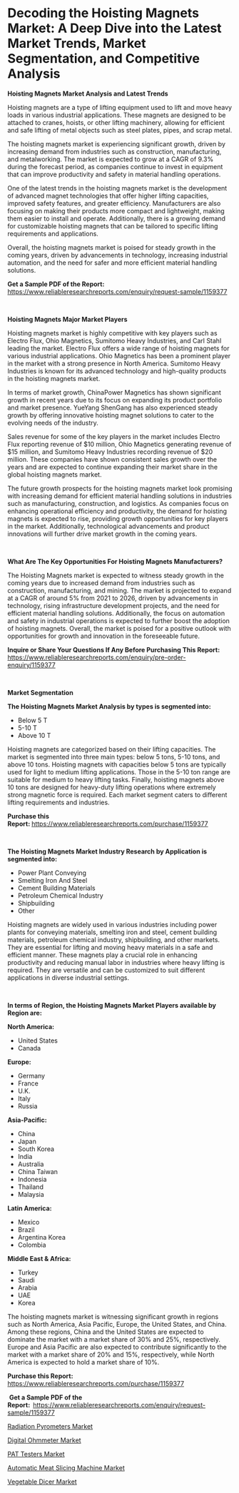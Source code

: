 <p><h1>Decoding the Hoisting Magnets Market: A Deep Dive into the Latest Market Trends, Market Segmentation, and Competitive Analysis</h1></p><p><strong>Hoisting Magnets Market Analysis and Latest Trends</strong></p>
<p><p>Hoisting magnets are a type of lifting equipment used to lift and move heavy loads in various industrial applications. These magnets are designed to be attached to cranes, hoists, or other lifting machinery, allowing for efficient and safe lifting of metal objects such as steel plates, pipes, and scrap metal.</p><p>The hoisting magnets market is experiencing significant growth, driven by increasing demand from industries such as construction, manufacturing, and metalworking. The market is expected to grow at a CAGR of 9.3% during the forecast period, as companies continue to invest in equipment that can improve productivity and safety in material handling operations.</p><p>One of the latest trends in the hoisting magnets market is the development of advanced magnet technologies that offer higher lifting capacities, improved safety features, and greater efficiency. Manufacturers are also focusing on making their products more compact and lightweight, making them easier to install and operate. Additionally, there is a growing demand for customizable hoisting magnets that can be tailored to specific lifting requirements and applications.</p><p>Overall, the hoisting magnets market is poised for steady growth in the coming years, driven by advancements in technology, increasing industrial automation, and the need for safer and more efficient material handling solutions.</p></p>
<p><strong>Get a Sample PDF of the Report:&nbsp;</strong> <a href="https://www.reliableresearchreports.com/enquiry/request-sample/1159377">https://www.reliableresearchreports.com/enquiry/request-sample/1159377</a></p>
<p>&nbsp;</p>
<p><strong>Hoisting Magnets Major Market Players</strong></p>
<p><p>Hoisting magnets market is highly competitive with key players such as Electro Flux, Ohio Magnetics, Sumitomo Heavy Industries, and Carl Stahl leading the market. Electro Flux offers a wide range of hoisting magnets for various industrial applications. Ohio Magnetics has been a prominent player in the market with a strong presence in North America. Sumitomo Heavy Industries is known for its advanced technology and high-quality products in the hoisting magnets market.</p><p>In terms of market growth, ChinaPower Magnetics has shown significant growth in recent years due to its focus on expanding its product portfolio and market presence. YueYang ShenGang has also experienced steady growth by offering innovative hoisting magnet solutions to cater to the evolving needs of the industry.</p><p>Sales revenue for some of the key players in the market includes Electro Flux reporting revenue of $10 million, Ohio Magnetics generating revenue of $15 million, and Sumitomo Heavy Industries recording revenue of $20 million. These companies have shown consistent sales growth over the years and are expected to continue expanding their market share in the global hoisting magnets market.</p><p>The future growth prospects for the hoisting magnets market look promising with increasing demand for efficient material handling solutions in industries such as manufacturing, construction, and logistics. As companies focus on enhancing operational efficiency and productivity, the demand for hoisting magnets is expected to rise, providing growth opportunities for key players in the market. Additionally, technological advancements and product innovations will further drive market growth in the coming years.</p></p>
<p>&nbsp;</p>
<p><strong>What Are The Key Opportunities For Hoisting Magnets Manufacturers?</strong></p>
<p><p>The Hoisting Magnets market is expected to witness steady growth in the coming years due to increased demand from industries such as construction, manufacturing, and mining. The market is projected to expand at a CAGR of around 5% from 2021 to 2026, driven by advancements in technology, rising infrastructure development projects, and the need for efficient material handling solutions. Additionally, the focus on automation and safety in industrial operations is expected to further boost the adoption of hoisting magnets. Overall, the market is poised for a positive outlook with opportunities for growth and innovation in the foreseeable future.</p></p>
<p><strong>Inquire or Share Your Questions If Any Before Purchasing This Report:</strong> <a href="https://www.reliableresearchreports.com/enquiry/pre-order-enquiry/1159377">https://www.reliableresearchreports.com/enquiry/pre-order-enquiry/1159377</a></p>
<p>&nbsp;</p>
<p><strong>Market Segmentation</strong></p>
<p><strong>The Hoisting Magnets Market Analysis by types is segmented into:</strong></p>
<p><ul><li>Below 5 T</li><li>5-10 T</li><li>Above 10 T</li></ul></p>
<p><p>Hoisting magnets are categorized based on their lifting capacities. The market is segmented into three main types: below 5 tons, 5-10 tons, and above 10 tons. Hoisting magnets with capacities below 5 tons are typically used for light to medium lifting applications. Those in the 5-10 ton range are suitable for medium to heavy lifting tasks. Finally, hoisting magnets above 10 tons are designed for heavy-duty lifting operations where extremely strong magnetic force is required. Each market segment caters to different lifting requirements and industries.</p></p>
<p><strong>Purchase this Report:&nbsp;</strong><a href="https://www.reliableresearchreports.com/purchase/1159377">https://www.reliableresearchreports.com/purchase/1159377</a></p>
<p>&nbsp;</p>
<p><strong>The Hoisting Magnets Market Industry Research by Application is segmented into:</strong></p>
<p><ul><li>Power Plant Conveying</li><li>Smelting Iron And Steel</li><li>Cement Building Materials</li><li>Petroleum Chemical Industry</li><li>Shipbuilding</li><li>Other</li></ul></p>
<p><p>Hoisting magnets are widely used in various industries including power plants for conveying materials, smelting iron and steel, cement building materials, petroleum chemical industry, shipbuilding, and other markets. They are essential for lifting and moving heavy materials in a safe and efficient manner. These magnets play a crucial role in enhancing productivity and reducing manual labor in industries where heavy lifting is required. They are versatile and can be customized to suit different applications in diverse industrial settings.</p></p>
<p>&nbsp;</p>
<p><strong>In terms of Region, the Hoisting Magnets Market Players available by Region are:</strong></p>
<p>
    <p> <strong> North America: </strong>
        <ul>
            <li>United States</li>
            <li>Canada</li>
        </ul>
        </p> 
    <p> <strong> Europe: </strong>
        <ul>
            <li>Germany</li>
            <li>France</li>
            <li>U.K.</li>
            <li>Italy</li>
            <li>Russia</li>
        </ul>
        </p> 
    <p> <strong> Asia-Pacific: </strong>
        <ul>
            <li>China</li>
            <li>Japan</li>
            <li>South Korea</li>
            <li>India</li>
            <li>Australia</li>
            <li>China Taiwan</li>
            <li>Indonesia</li>
            <li>Thailand</li>
            <li>Malaysia</li>
        </ul>
        </p> 
    <p> <strong> Latin America: </strong>
        <ul>
            <li>Mexico</li>
            <li>Brazil</li>
            <li>Argentina Korea</li>
            <li>Colombia</li>
        </ul>
        </p> 
    <p> <strong> Middle East & Africa: </strong>
        <ul>
            <li>Turkey</li>
            <li>Saudi</li>
            <li>Arabia</li>
            <li>UAE</li>
            <li>Korea</li>
        </ul>
    </p>
    </p>
<p><p>The hoisting magnets market is witnessing significant growth in regions such as North America, Asia Pacific, Europe, the United States, and China. Among these regions, China and the United States are expected to dominate the market with a market share of 30% and 25%, respectively. Europe and Asia Pacific are also expected to contribute significantly to the market with a market share of 20% and 15%, respectively, while North America is expected to hold a market share of 10%.</p></p>
<p><strong>Purchase this Report: </strong><a href="https://www.reliableresearchreports.com/purchase/1159377">https://www.reliableresearchreports.com/purchase/1159377</a></p>
<p>&nbsp;<strong>Get a Sample PDF of the Report:&nbsp;&nbsp;</strong><a href="https://www.reliableresearchreports.com/enquiry/request-sample/1159377">https://www.reliableresearchreports.com/enquiry/request-sample/1159377</a></p>
<p><strong></strong></p>
<p><p><a href="https://medium.com/@royalmiller09/analyzing-radiation-pyrometers-market-global-industry-perspective-and-forecast-2024-to-2031-4d4d1e775fa7">Radiation Pyrometers Market</a></p><p><a href="https://medium.com/@royalmiller09/digital-ohmmeter-nbsp-market-focuses-on-market-share-size-and-projected-forecast-till-2031-35d7164bcc7b">Digital Ohmmeter Market</a></p><p><a href="https://medium.com/@royalmiller09/pat-testers-market-outlook-industry-overview-and-forecast-2024-to-2031-2be977f39699">PAT Testers Market</a></p><p><a href="https://medium.com/@royalmiller09/automatic-meat-slicing-machine-market-size-market-outlook-and-market-forecast-2024-to-2031-52ad3118e409">Automatic Meat Slicing Machine Market</a></p><p><a href="https://medium.com/@royalmiller09/vegetable-dicer-market-share-evolution-and-market-growth-trends-2024-2031-f452d7f2c2ff">Vegetable Dicer Market</a></p></p>